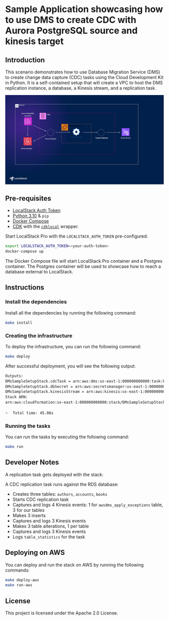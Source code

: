 # Sample Application showcasing how to use DMS to create CDC with Aurora PostgreSQL source and kinesis target

## Introduction

This scenario demonstrates how to use Database Migration Service (DMS) to create change data capture (CDC) tasks using the Cloud Development Kit in Python. It is a self-contained setup that will create a VPC to host the DMS replication instance, a database, a Kinesis stream, and a replication task.

![dms-postgres-to-kinesis](./dms-postgres-to-kinesis.jpg)

## Pre-requisites

-   [LocalStack Auth Token](https://docs.localstack.cloud/getting-started/auth-token/)
-   [Python 3.10](https://www.python.org/downloads/) & `pip`
-   [Docker Compose](https://docs.docker.com/compose/install/)
-   [CDK](https://docs.localstack.cloud/user-guide/integrations/aws-cdk/)  with the  [`cdklocal`](https://github.com/localstack/aws-cdk-local) wrapper.

  
Start LocalStack Pro with the `LOCALSTACK_AUTH_TOKEN`  pre-configured:

```bash
export LOCALSTACK_AUTH_TOKEN=<your-auth-token>
docker-compose up
```

The Docker Compose file will start LocalStack Pro container and a Postgres container. The Postgres container will be used to showcase how to reach a database external to LocalStack.

## Instructions

### Install the dependencies

Install all the dependencies by running the following command:

```bash
make install
```

### Creating the infrastructure

To deploy the infrastructure, you can run the following command:

```bash
make deploy
```

After successful deployment, you will see the following output:

```bash
Outputs:
DMsSampleSetupStack.cdcTask = arn:aws:dms:us-east-1:000000000000:task:F6V3I917K2919C2HGVXCKE8O8AY19SX7M4TZH2U
DMsSampleSetupStack.dbSecret = arn:aws:secretsmanager:us-east-1:000000000000:secret:DMsSampleSetupStack-postgressecret-cb6c3bd1-vgGron
DMsSampleSetupStack.kinesisStream = arn:aws:kinesis:us-east-1:000000000000:stream/DMsSampleSetupStack-TargetStream3B4B2880-1d69ef19
Stack ARN:
arn:aws:cloudformation:us-east-1:000000000000:stack/DMsSampleSetupStack/8f4fb494

✨  Total time: 45.06s
```

### Running the tasks

You can run the tasks by executing the following command:

```bash
make run
```

## Developer Notes

A replication task gets deployed with the stack:

A CDC replication task runs against the RDS database:

-   Creates three tables: `authors`, `accounts`, `books`
-   Starts CDC replication task
-   Captures and logs 4 Kinesis events: 1 for `awsdms_apply_exceptions` table, 3 for our tables
-   Makes 3 inserts
-   Captures and logs 3 Kinesis events
-   Makes 3 table alterations, 1 per table
-   Captures and logs 3 Kinesis events
-   Logs `table_statistics` for the task

## Deploying on AWS

You can deploy and run the stack on AWS by running the following commands:

```bash
make deploy-aws
make run-aws
```

## License

This project is licensed under the Apache 2.0 License.
